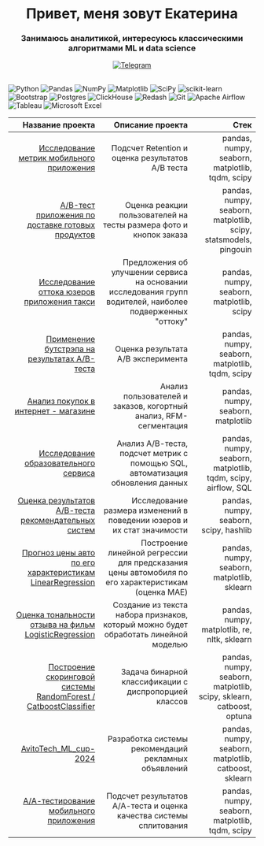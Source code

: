 <h1 align="center">Привет, меня зовут Екатерина</a> 

<h3 align="center">Занимаюсь аналитикой, интересуюсь классическими алгоритмами ML и data science</h3>

<div id="badges" align="center">
  <a href="https://t.me/laplace_daemon">
    <img src="https://img.shields.io/badge/Telegram-2CA5E0?style=for-the-badge&logo=telegram&logoColor=white" alt="Telegram"/>
  </a>
</div>
<br />

![Python](https://img.shields.io/badge/python-3670A0?style=for-the-badge&logo=python&logoColor=ffdd54)
![Pandas](https://img.shields.io/badge/pandas-%23150458.svg?style=for-the-badge&logo=pandas&logoColor=white)
![NumPy](https://img.shields.io/badge/numpy-%23013243.svg?style=for-the-badge&logo=numpy&logoColor=white)
![Matplotlib](https://img.shields.io/badge/Matplotlib-%23ffffff.svg?style=for-the-badge&logo=Matplotlib&logoColor=black) 
![SciPy](https://img.shields.io/badge/SciPy-%230C55A5.svg?style=for-the-badge&logo=scipy&logoColor=%white) 
![scikit-learn](https://img.shields.io/badge/scikit--learn-%23F7931E.svg?style=for-the-badge&logo=scikit-learn&logoColor=white)
![Bootstrap](https://img.shields.io/badge/bootstrap-%238511FA.svg?style=for-the-badge&logo=bootstrap&logoColor=white) 
![Postgres](https://img.shields.io/badge/postgres-%23316192.svg?style=for-the-badge&logo=postgresql&logoColor=white)
![ClickHouse](https://img.shields.io/badge/ClickHouse-FFCC01?style=for-the-badge&logo=clickhouse&logoColor=white)
![Redash](https://img.shields.io/badge/Redash-FF7964.svg?style=for-the-badge&logo=Redash&logoColor=white)
![Git](https://img.shields.io/badge/git-%23F05033.svg?style=for-the-badge&logo=git&logoColor=white)
![Apache Airflow](https://img.shields.io/badge/Apache%20Airflow-017CEE?style=for-the-badge&logo=Apache%20Airflow&logoColor=white)
![Tableau](https://img.shields.io/badge/Tableau-E97627?style=for-the-badge&logo=Tableau&logoColor=white)
![Microsoft Excel](https://img.shields.io/badge/Microsoft_Excel-217346?style=for-the-badge&logo=microsoft-excel&logoColor=white)

	
|   Название проекта   |   Описание проекта    |    Стек    |
|---------------:|---------------:|---:|
|[Исследование метрик мобильного приложения](https://github.com/malofeevakate/mobile_games_project )| Подсчет Retention и оценка результатов А/В теста | pandas, numpy, seaborn, matplotlib, tqdm, scipy|
|[A/B-тест приложения по доставке готовых продуктов](https://github.com/malofeevakate/AB_test_ANOWA_research)| Оценка реакции пользователей на тесты размера фото и кнопок заказа | pandas, numpy, seaborn, matplotlib, scipy, statsmodels, pingouin |
|[Исследование оттока юзеров приложения такси](https://github.com/malofeevakate/app_taxi_research)| Предложения об улучшении сервиса на основании исследования групп водителей, наиболее подверженных "оттоку" | pandas, numpy, seaborn, matplotlib, scipy |
|[Применение бутстрэпа на результатах A/B-теста](https://github.com/malofeevakate/bootstrap_research) | Оценка результата A/B эксперимента | pandas, numpy, seaborn, matplotlib, tqdm, scipy |
|[Анализ покупок в интернет - магазине](https://github.com/malofeevakate/E-commerce_project)| Анализ пользователей и заказов, когортный анализ, RFM-сегментация | pandas, numpy, seaborn, matplotlib |
|[Исследование образовательного сервиса](https://github.com/malofeevakate/studs)| Анализ А/В-теста, подсчет метрик с помощью SQL, автоматизация обновления данных |  pandas, numpy, seaborn, matplotlib, tqdm, scipy, airflow, SQL |
|[Оценка результатов А/В-теста рекомендательных систем](https://github.com/malofeevakate/AB_test_recommend_system)| Исследование размера изменений в поведении юзеров и их стат значимости | pandas, numpy, seaborn, scipy, hashlib |
|[Прогноз цены авто по его характеристикам LinearRegression](https://github.com/malofeevakate/car_price_linear_regression)| Построение линейной регрессии для предсказания цены автомобиля по его характеристикам (оценка MAE) | pandas, numpy, seaborn, matplotlib, sklearn |
|[Оценка тональности отзыва на фильм LogisticRegression](https://github.com/malofeevakate/IMDB_reviews_classification)| Создание из текста набора признаков, который можно будет обработать линейной моделью | pandas, numpy, matplotlib, re, nltk, sklearn |
|[Построение скоринговой системы RandomForest / CatboostClassifier](https://github.com/malofeevakate/scoring_system_CatBoost_RandomForest)| Задача бинарной классификации с диспропорцией классов |  pandas, numpy, seaborn, matplotlib, scipy, sklearn, catboost, optuna |
|[AvitoTech_ML_cup-2024](https://github.com/malofeevakate/AvitoTech_ML_cup-2024)|Разработка системы рекомендаций рекламных объявлений | pandas, numpy, seaborn, matplotlib, catboost, sklearn  |
|[А/А-тестирование мобильного приложения](https://github.com/malofeevakate/A-A_test_research)|Подсчет результатов А/А-теста и оценка качества системы сплитования| pandas, numpy, seaborn, matplotlib, tqdm, scipy |
